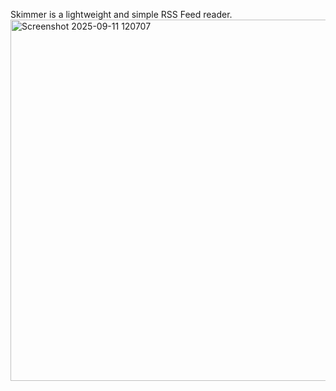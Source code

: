 Skimmer is a lightweight and simple RSS Feed reader.
<img width="918" height="578" alt="Screenshot 2025-09-11 120707" src="https://github.com/user-attachments/assets/a416017c-630c-4306-897c-62ddabcc90fa" />
